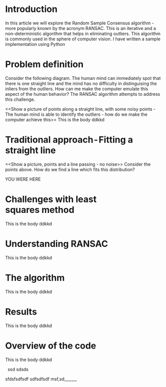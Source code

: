 ﻿# Introduction
In this article we will explore the Random Sample Consensus algorithm - more popularly known by the acronym RANSAC. This is an iterative and a non-deterministic algorithm that helps in eliminating outliers. This algorithm is commonly used in the sphere of computer vision. I have written a sample implementation using Python

# Problem definition
Consider the following diagram. The human mind can immediately spot that there is one straight line and the mind has no difficulty in distinguising the inliers from the outliers. How can me make the computer emulate this aspect of the human behavior? The RANSAC algorithm attempts to address this challenge.

<<Show a picture of points along a straight line, with some noisy points - The human mind is able to identify the outliers - how do we make the computer achieve this>>
This is the body ddkkd

# Traditional approach - Fitting a straight line 
<<Show a picture, points and a line passing - no noise>>
Consider the points above. How do we find a line which fits this distribution?

YOU WERE HERE

# Challenges with least squares method
This is the body ddkkd

# Understanding RANSAC
This is the body ddkkd

# The algorithm
This is the body ddkkd

# Results
This is the body ddkkd

# Overview of the code
This is the body ddkkd


 
ssd
sdsds


sfdsfsdfsdf
sdfsdfsdf msf,sd,,,,,,,,,,